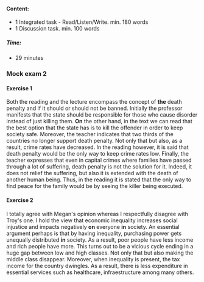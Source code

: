 #### Content:
- 1 Integrated task - Read/Listen/Write. min. 180 words 
- 1 Discussion task. min. 100 words
##### Time:
- 29 minutes


### Mock exam 2
#### Exercise 1
Both the reading and the lecture encompass the concept of **the** death penalty and if it should or should not be banned.
Initially the professor manifests that the state should be responsible for those who cause disorder instead of just killing them. **On** the other hand, in the text we can read that the best option that the state has is to kill the offender in order to keep society safe.
Moreover, the teacher indicates that two thirds of the countries no longer support death penalty. Not only that but also, as a result, crime rates have decreased. In the reading however, it is said that death penalty would be the only way to keep crime rates low.
Finally, the teacher expresses that even in capital crimes where families have passed through a lot of suffering, death penalty is not the solution for it. Indeed, it does not relief the suffering, but also it is extended with the death of another human being. Thus, in the reading it is stated that the only way to find peace for the family would be by seeing the killer being executed.

#### Exercise 2
I totally agree with Megan's opinion whereas I respectfully disagree with Troy's one. I hold the view that economic inequality increases social injustice and impacts negatively **on** everyone **in** society. An essential argument perhaps is that by having inequality, purchasing power gets unequally distributed **in** society. As a result, poor people have less income and rich people have more. This turns out to be a vicious cycle ending in a huge gap between low and high classes. Not only that but also making the middle class disappear. Moreover, when inequality is present, the tax income for the country dwingles. As a result, there is less expenditure in essential services such as healthcare, infraestructure among many others.